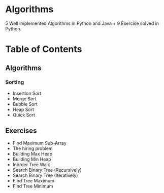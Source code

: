 # Algorithms

5 Well implemented Algorithms in Python and Java + 9 Exercise solved in Python.  

# Table of Contents

## Algorithms

### Sorting

- Insertion Sort
- Merge Sort
- Bubble Sort
- Heap Sort
- Quick Sort

## Exercises

- Find Maximum Sub-Array
- The hiring problem
- Building Max Heap
- Building Min Heap
- Inorder Tree Walk
- Search Binary Tree (Recursively)
- Search Binary Tree (Iteratively)
- Find Tree Maximum
- Find Tree Minimum
